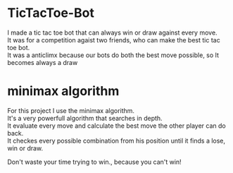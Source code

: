 # TicTacToe-Bot
I made a tic tac toe bot that can always win or draw against every move. <br>
It was for a competition agaist two friends, who can make the best tic tac toe bot. <br>
It was a anticlimx because our bots do both the best move possible, so It becomes always a draw

# minimax algorithm
For this project I use the minimax algorithm. <br>
It's a very powerfull algorithm that searches in depth. <br>
It evaluate every move and calculate the best move the other player can do back. <br>
It checkes every possible combination from his position until it finds a lose, win or draw. <br>

Don't waste your time trying to win., because you can't win!
